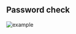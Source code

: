 ## Password check
![example](https://gitlab.com/nudimannui4e/password_check/-/blob/main/example.gif)
